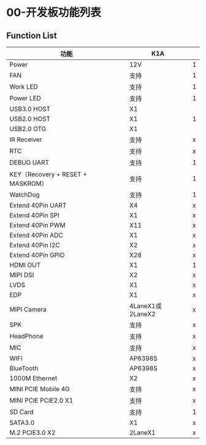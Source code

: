# 00-开发板功能列表





## Function List

| 功能                              | K1A              |      |
| --------------------------------- | ---------------- | ---- |
| Power                             | 12V              | 1    |
| FAN                               | 支持             | 1    |
| Work LED                          | 支持             | 1    |
| Power LED                         | 支持             | 1    |
| USB3.0 HOST                       | X1               |      |
| USB2.0 HOST                       | X1               | 1    |
| USB2.0 OTG                        | X1               |      |
| IR Receiver                       | 支持             | x    |
| RTC                               | 支持             | x    |
| DEBUG UART                        | 支持             | 1    |
| KEY（Recovery + RESET + MASKROM） | 支持             | 1    |
| WatchDog                          | 支持             | 1    |
| Extend 40Pin UART                 | X4               | x    |
| Extend 40Pin SPI                  | X1               | x    |
| Extend 40Pin PWM                  | X11              | x    |
| Extend 40Pin ADC                  | X1               | x    |
| Extend 40Pin I2C                  | X2               | x    |
| Extend 40Pin GPIO                 | X28              | x    |
| HDMI OUT                          | X1               | 1    |
| MIPI DSI                          | X2               | x    |
| LVDS                              | X1               | x    |
| EDP                               | X1               | x    |
| MIPI Camera                       | 4LaneX1或2LaneX2 | x    |
| SPK                               | 支持             | x    |
| HeadPhone                         | 支持             | x    |
| MIC                               | 支持             | x    |
| WIFI                              | AP6398S          | x    |
| BlueTooth                         | AP6398S          | x    |
| 1000M Ethernet                    | X2               | x    |
| MINI PCIE Mobile 4G               | 支持             | x    |
| MINI PCIE PCIE2.0 X1              | 支持             | x    |
| SD Card                           | 支持             | 1    |
| SATA3.0                           | X1               | x    |
| M.2 PCIE3.0 X2                    | 2LaneX1          | x    |
